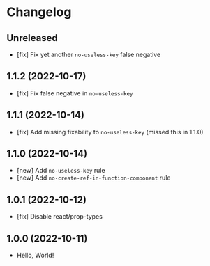 # Changelog

## Unreleased

- [fix] Fix yet another `no-useless-key` false  negative

## 1.1.2 (2022-10-17)

- [fix] Fix false negative in `no-useless-key`

## 1.1.1 (2022-10-14)

- [fix] Add missing fixability to `no-useless-key` (missed this in 1.1.0)

## 1.1.0 (2022-10-14)

- [new] Add `no-useless-key` rule
- [new] Add `no-create-ref-in-function-component` rule

## 1.0.1 (2022-10-12)

- [fix] Disable react/prop-types

## 1.0.0 (2022-10-11)

- Hello, World!
